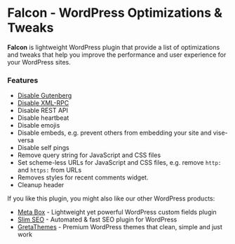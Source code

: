 # Falcon - WordPress Optimizations & Tweaks

**Falcon** is lightweight WordPress plugin that provide a list of optimizations and tweaks that help you improve the performance and user experience for your WordPress sites.

### Features

* [Disable Gutenberg](https://metabox.io/disable-gutenberg-without-using-plugins/)
* [Disable XML-RPC](https://deluxeblogtips.com/disable-xml-rpc-wordpress/)
* Disable REST API
* Disable heartbeat
* Disable emojis
* Disable embeds, e.g. prevent others from embedding your site and vise-versa
* Disable self pings
* Remove query string for JavaScript and CSS files
* Set scheme-less URLs for JavaScript and CSS files, e.g. remove `http:` and `https:` from URLs
* Removes styles for recent comments widget.
* Cleanup header

If you like this plugin, you might also like our other WordPress products:

- [Meta Box](https://metabox.io) - Lightweight yet powerful WordPress custom fields plugin
- [Slim SEO](https://wpslimseo.com) - Automated & fast SEO plugin for WordPress
- [GretaThemes](https://gretathemes.com) - Premium WordPress themes that clean, simple and just work
